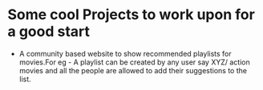# Some cool Projects to work upon for a good start #

* A community based website to show recommended playlists for movies.For eg - A playlist can be created by any user say XYZ/ action movies and all the people are allowed to add their suggestions to the list. 
